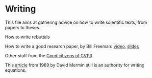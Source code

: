 # Writing

This file aims at gathering advice on how to write scientific texts, from papers to theses.

[How to write rebuttals](https://deviparikh.medium.com/how-we-write-rebuttals-dc84742fece1)

How to write a good research paper, by Bill Freeman: [video](https://www.youtube.com/watch?v=MKUCz_3Ee0A&t=248s), [slides](https://faculty.cc.gatech.edu/~parikh/citizenofcvpr/static/slides/freeman_how_to_write_papers.pdf)

Other stuff from the [Good citizens of CVPR](https://faculty.cc.gatech.edu/~parikh/citizenofcvpr/)

This [article](http://www.ai.mit.edu/courses/6.899/papers/mermin.pdf) from 1989 by David Mermin still is an authority for writing equations.
